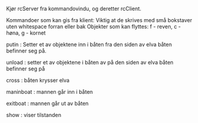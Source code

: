 ﻿Kjør rcServer fra kommandovindu, og deretter rcClient. 


Kommandoer som kan gis fra klient:
Viktig at de skrives med små bokstaver uten whitespace forran eller bak
Objekter som kan flyttes: f - reven, c - høna, g - kornet

putin : Setter et av objektene inn i båten fra den siden av elva båten befinner seg på.

unload : setter et av objektene i båten av på den siden av elva båten befinner seg på

cross : båten krysser elva

maninboat : mannen går inn i båten

exitboat : mannen går ut av båten

show : viser tilstanden 
